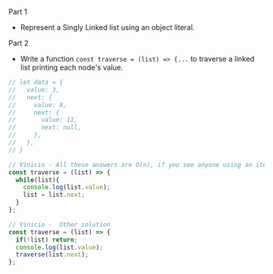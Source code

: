 Part 1
* Represent a Singly Linked list using an object literal.

Part 2
* Write a function `const traverse = (list) => {...` to traverse a linked list printing each node's value.


```javascript
// let data = {
//   value: 3, 
//   next: {
//     value: 8, 
//     next: {
//       value: 11, 
//       next: null,
//     },
//   },
// }

// Vinicio - All these answers are O(n), if you see anyone using an iterative approach, make sure it's not O(n^2).
const traverse = (list) => {
  while(list){
    console.log(list.value);
    list = list.next;
  }
};

// Vinicio -  Other solution
const traverse = (list) => {
  if(!list) return;
  console.log(list.value);
  traverse(list.next);
};
```
